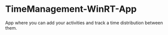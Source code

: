 # TimeManagement-WinRT-App
App where you can add your activities and track a time distribution between them.
